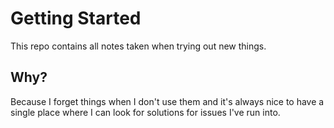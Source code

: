 Getting Started
===

This repo contains all notes taken when trying out new things.

## Why?

Because I forget things when I don't use them and it's always nice to have a
single place where I can look for solutions for issues I've run into.


